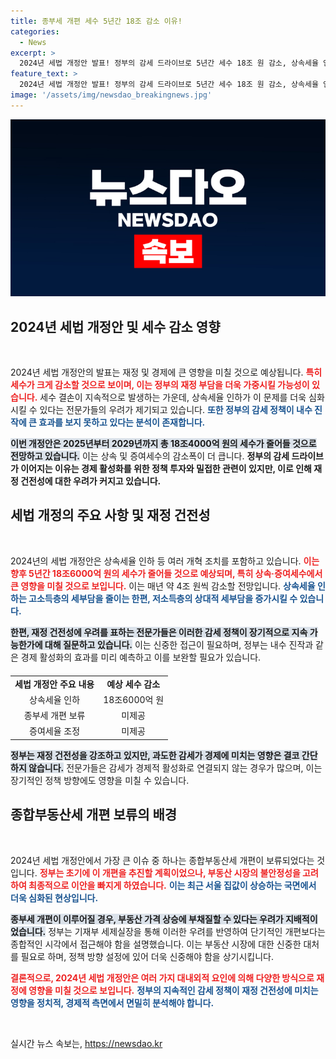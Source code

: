 ```yaml
---
title: 종부세 개편 세수 5년간 18조 감소 이유!
categories:
  - News
excerpt: >
  2024년 세법 개정안 발표! 정부의 감세 드라이브로 5년간 세수 18조 원 감소, 상속세율 인하 여파는? 종부세 개편 미뤄진 이유는? 서울 집값 우려 속, 재정 건전성 위협 분석.
feature_text: >
  2024년 세법 개정안 발표! 정부의 감세 드라이브로 5년간 세수 18조 원 감소, 상속세율 인하 여파는? 종부세 개편 미뤄진 이유는? 서울 집값 우려 속, 재정 건전성 위협 분석.
image: '/assets/img/newsdao_breakingnews.jpg'
---
```


<p><img src="/assets/img/newsdao_breakingnews.jpg" alt="pcversion 속보" /></p>

<h2 data-ke-size="size26">2024년 세법 개정안 및 세수 감소 영향</h2>

<p data-ke-size="size16">&nbsp;</p>

<p>2024년 세법 개정안의 발표는 재정 및 경제에 큰 영향을 미칠 것으로 예상됩니다. <b><span style="color: #ee2323;">특히 세수가 크게 감소할 것으로 보이며, 이는 정부의 재정 부담을 더욱 가중시킬 가능성이 있습니다.</span></b> 세수 결손이 지속적으로 발생하는 가운데, 상속세율 인하가 이 문제를 더욱 심화시킬 수 있다는 전문가들의 우려가 제기되고 있습니다. <b><span style="color: #1a5490;">또한 정부의 감세 정책이 내수 진작에 큰 효과를 보지 못하고 있다는 분석이 존재합니다.</span></b> </p>

<p><b><span style="background-color: #21538527;">이번 개정안은 2025년부터 2029년까지 총 18조4000억 원의 세수가 줄어들 것으로 전망하고 있습니다.</span></b> 이는 상속 및 증여세수의 감소폭이 더 큽니다. <b>정부의 감세 드라이브가 이어지는 이유는 경제 활성화를 위한 정책 투자와 밀접한 관련이 있지만, 이로 인해 재정 건전성에 대한 우려가 커지고 있습니다.</b></p>

<h2 data-ke-size="size26">세법 개정의 주요 사항 및 재정 건전성</h2>

<p data-ke-size="size16">&nbsp;</p>

<p>2024년의 세법 개정안은 상속세율 인하 등 여러 개혁 조치를 포함하고 있습니다. <b><span style="color: #ee2323;">이는 향후 5년간 18조6000억 원의 세수가 줄어들 것으로 예상되며, 특히 상속·증여세수에서 큰 영향을 미칠 것으로 보입니다.</span></b> 이는 매년 약 4조 원씩 감소할 전망입니다. <b><span style="color: #1a5490;">상속세율 인하는 고소득층의 세부담을 줄이는 한편, 저소득층의 상대적 세부담을 증가시킬 수 있습니다.</span></b></p>

<p><b><span style="background-color: #21538527;">한편, 재정 건전성에 우려를 표하는 전문가들은 이러한 감세 정책이 장기적으로 지속 가능한가에 대해 질문하고 있습니다.</span></b> 이는 신중한 접근이 필요하며, 정부는 내수 진작과 같은 경제 활성화의 효과를 미리 예측하고 이를 보완할 필요가 있습니다.</p>

<table style="width: 100%; border-collapse: collapse; margin-top: 20px;">
<tr>
<td style="text-align: center; height: 17px;"><b>세법 개정안 주요 내용</b></td>
<td style="text-align: center; height: 17px;"><b>예상 세수 감소</b></td>
</tr>
<tr>
<td style="text-align: center; height: 17px;">상속세율 인하</td>
<td style="text-align: center; height: 17px;">18조6000억 원</td>
</tr>
<tr>
<td style="text-align: center; height: 17px;">종부세 개편 보류</td>
<td style="text-align: center; height: 17px;">미제공</td>
</tr>
<tr>
<td style="text-align: center; height: 17px;">증여세율 조정</td>
<td style="text-align: center; height: 17px;">미제공</td>
</tr>
</table>

<p><b><span style="background-color: #21538527;">정부는 재정 건전성을 강조하고 있지만, 과도한 감세가 경제에 미치는 영향은 결코 간단하지 않습니다.</span></b> 전문가들은 감세가 경제적 활성화로 연결되지 않는 경우가 많으며, 이는 장기적인 정책 방향에도 영향을 미칠 수 있습니다.</p>

<h2 data-ke-size="size26">종합부동산세 개편 보류의 배경</h2>

<p data-ke-size="size16">&nbsp;</p>

<p>2024년 세법 개정안에서 가장 큰 이슈 중 하나는 종합부동산세 개편이 보류되었다는 것입니다. <b><span style="color: #ee2323;">정부는 초기에 이 개편을 추진할 계획이었으나, 부동산 시장의 불안정성을 고려하여 최종적으로 이안을 빠지게 하였습니다.</span></b> <b><span style="color: #1a5490;">이는 최근 서울 집값이 상승하는 국면에서 더욱 심화된 현상입니다.</span></b> </p>

<p><b><span style="background-color: #21538527;">종부세 개편이 이루어질 경우, 부동산 가격 상승에 부채질할 수 있다는 우려가 지배적이었습니다.</span></b> 정부는 기재부 세제실장을 통해 이러한 우려를 반영하여 단기적인 개편보다는 종합적인 시각에서 접근해야 함을 설명했습니다. 이는 부동산 시장에 대한 신중한 대처를 필요로 하며, 정책 방향 설정에 있어 더욱 신중해야 함을 상기시킵니다.</p>

<p><b><span style="color: #ee2323;">결론적으로, 2024년 세법 개정안은 여러 가지 대내외적 요인에 의해 다양한 방식으로 재정에 영향을 미칠 것으로 보입니다.</span></b> <b><span style="color: #1a5490;">정부의 지속적인 감세 정책이 재정 건전성에 미치는 영향을 정치적, 경제적 측면에서 면밀히 분석해야 합니다.</span></b> </p>

<p data-ke-size="size16">&nbsp;</p>
실시간 뉴스 속보는, <a href="https://newsdao.kr" rel="dofollow">https://newsdao.kr</a>


